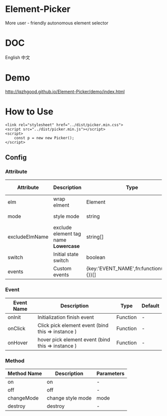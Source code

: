 # Element-Picker
More user - friendly autonomous element selector

# DOC
English
中文

# Demo
http://lqzhgood.github.io/Element-Picker/demo/index.html



# How to Use
```
<link rel="stylesheet" href="../dist/picker.min.css">
<script src="../dist/picker.min.js"></script>
<script>
	const p = new new Picker();
</script>
```



## Config
### Attribute
| Attribute  | Description  | Type | Accepted Values	 | Default |
| ------------ | ------------ | ------------ | ------------ | ------------ |
| elm  |  wrap elment | Element | -  | document.querySelector('body') |
| mode  |  style mode  | string | 'target' 'cover' | 'target' |
| excludeElmName  |  exclude element tag name **Lowercase**  | string[] | - | [] |
| switch  |  Initial state switch  | boolean | true false | true |
| events  |  Custom events | {key:'EVENT_NAME',fn:function(event){}}[] | -   | [] | 

### Event
| Event Name  | Description  | Type |  Default |
| ------------ | ------------ | ------------ | ------------ |
| onInit  |  Initialization finish event | Function |  -
| onClick  |  Click pick element event (bind this =>  instance )| Function   | -
| onHover  |  hover pick element event (bind this => instance ) | Function    | -

### Method
| Method Name  | Description  | Parameters |
| ------------ | ------------ | ------------ |
| on  |  on | - |
| off  |  off | - |
| changeMode  | change style mode | mode |
| destroy  |  destroy | - |
